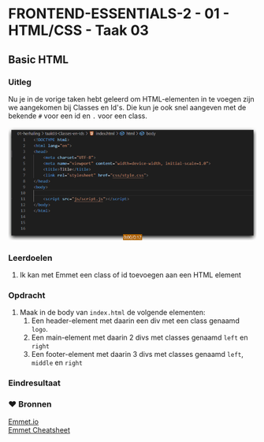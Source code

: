 # FRONTEND-ESSENTIALS-2 - 01 - HTML/CSS - Taak 03

## Basic HTML 

### Uitleg

Nu je in de vorige taken hebt geleerd om HTML-elementen in te voegen zijn we aangekomen bij Classes en Id's. Die kun je ook snel aangeven met de bekende `#` voor een id en `.` voor een class.

![Emmet Classes en Ids invoegen](img/emmet-class-en-id.gif)

### Leerdoelen

1. Ik kan met Emmet een class of id toevoegen aan een HTML element

### Opdracht

1. Maak in de body van `index.html` de volgende elementen:
   1. Een header-element met daarin een div met een class genaamd `logo`.
   2. Een main-element met daarin 2 divs met classes genaamd `left` en `right`
   3. Een footer-element met daarin 3 divs met classes genaamd `left`, `middle` en `right`
### Eindresultaat



### :heart: Bronnen

[Emmet.io](https://www.emmet.io/)  
[Emmet Cheatsheet](https://docs.emmet.io/cheat-sheet/)